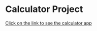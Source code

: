 # Calculator Project
<a href="https://calculatorproject-489b0.web.app" target="_blank">Click on the link to see the calculator app</a>
